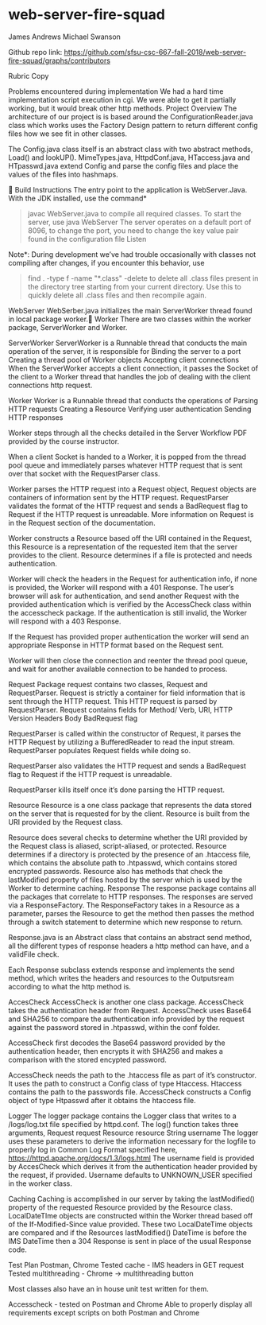 # web-server-fire-squad
James Andrews
Michael Swanson

Github repo link: https://github.com/sfsu-csc-667-fall-2018/web-server-fire-squad/graphs/contributors

Rubric Copy


Problems encountered during implementation
We had a hard time implementation script execution in cgi.  We were able to get it partially working, but it would break other http methods.
Project Overview
The architecture of our project is is based around the ConfigurationReader.java class which works uses the Factory Design pattern to return different config files how we see fit in other classes.

The Config.java class itself is an abstract class with two abstract methods, Load() and lookUP().  MimeTypes.java, HttpdConf.java, HTaccess.java and HTpasswd.java extend Config and parse the config files and place the values of the files into hashmaps.



Build Instructions
The entry point to the application is WebServer.Java.
With the JDK installed, use the command*
> javac WebServer.java
to compile all required classes. To start the server, use
> java WebServer
The server operates on a default port of 8096, to change the port, you need to change the key value pair found in the configuration file
Listen <PORT NUMBER>

Note*: During development we’ve had trouble occasionally with classes not compiling after changes, if you encounter this behavior, use
> find . -type f -name "*.class" -delete
to delete all .class files present in the directory tree starting from your current directory. Use this to quickly delete all .class files and then recompile again.

WebServer
WebSerber.java initializes the main ServerWorker thread found in local package worker.
Worker
There are two classes within the worker package, ServerWorker and Worker.

ServerWorker
	ServerWorker is a Runnable thread that conducts the main operation of the server, it is responsible for
Binding the server to a port
Creating a thread pool of Worker objects
Accepting client connections
When the ServerWorker accepts a client connection, it passes the Socket of the client to a Worker thread that handles the job of dealing with the client connections http request.

Worker
Worker is a Runnable thread that conducts the operations of
Parsing HTTP requests
Creating a Resource
Verifying user authentication
Sending HTTP responses

Worker steps through all the checks detailed in the Server Workflow PDF provided by the course instructor.

When a client Socket is handed to a Worker, it is popped from the thread pool queue and immediately parses whatever HTTP request that is sent over that socket with the RequestParser class.

Worker parses the HTTP request into a Request object, Request objects are containers of information sent by the HTTP request. RequestParser validates the format of the HTTP request and sends a BadRequest flag to Request if the HTTP request is unreadable. More information on Request is in the Request section of the documentation.

Worker constructs a Resource based off the URI contained in the Request, this Resource is a representation of the requested item that the server provides to the client. Resource determines if a file is protected and needs authentication. 

Worker will check the headers in the Request for authentication info, if none is provided, the Worker will respond with a 401 Response. The user’s browser will ask for authentication, and send another Request with the provided authentication which is verified by the AccessCheck class within the accesscheck package. If the authentication is still invalid, the Worker will respond with a 403 Response.

If the Request has provided proper authentication the worker will send an appropriate Response in HTTP format based on the Request sent.

Worker will then close the connection and reenter the thread pool queue, and wait for another available connection to be handed to process.

Request
Package request contains two classes, Request and RequestParser. Request is strictly a container for field information that is sent through the HTTP request. This HTTP request is parsed by RequestParser. Request contains fields for
Method/ Verb, URI, HTTP Version
Headers
Body
BadRequest flag

RequestParser is called within the constructor of Request, it parses the HTTP Request by utilizing a BufferedReader to read the input stream. RequestParser populates Request fields while doing so. 

RequestParser also validates the HTTP request and sends a BadRequest flag to Request if the HTTP request is unreadable.

RequestParser kills itself once it’s done parsing the HTTP request.

Resource
Resource is a one class package that represents the data stored on the server that is requested for by the client. Resource is built from the URI provided by the Request class.

Resource does several checks to determine whether the URI provided by the Request class is aliased, script-aliased, or protected. Resource determines if a directory is protected by the presence of an .htaccess file, which contains the absolute path to .htpasswd, which contains stored encrypted passwords. Resource also has methods that check the lastModified property of files hosted by the server which is used by the Worker to determine caching.
Response
The response package contains all the packages that correlate to HTTP responses.  The responses are served via a ResponseFactory.  The ResponseFactory takes in a Resource as a parameter,  parses the Resource to get the method then passes the method through a switch statement to determine which new response to return.

Response.java is an Abstract class that contains an abstract send method, all the different types of response headers a http method can have, and a validFile check.

Each Response subclass extends response and implements the send method, which writes the headers and resources to the Outputsream according to what the http method is.
 
AccesCheck
AccessCheck is another one class package. AccessCheck takes the authentication header from Request. AccessCheck uses Base64 and SHA256 to compare the authentication info provided by the request against the password stored in .htpasswd, within the conf folder.

AccessCheck first decodes the Base64 password provided by the authentication header, then encrypts it with SHA256 and makes a comparison with the stored encypted password.

AccessCheck needs the path to the .htaccess file as part of it’s constructor. It uses the path to construct a Config class of type Htaccess. Htaccess contains the path to the passwords file. AccessCheck constructs a Config object of type Htpasswd after it obtains the htaccess file.

Logger
The logger package contains the Logger class that writes to a /logs/log.txt file specified by httpd.conf. The log() function takes three arguments,
Request request
Resource resource
String username
The logger uses these parameters to derive the information necessary for the logfile to properly log in Common Log Format specified here,
https://httpd.apache.org/docs/1.3/logs.html
The username field is provided by AccesCheck which derives it from the authentication header provided by the request, if provided. Username defaults to UNKNOWN_USER specified in the worker class.

Caching
Caching is accomplished in our server by taking the lastModified() property of the requested Resource provided by the Resource class. LocalDateTIme objects are constructed within the Worker thread based off of the If-Modified-Since value provided.
These two LocalDateTime objects are compared and if the Resources lastModified() DateTime is before the IMS DateTime then a 304 Response is sent in place of the usual Response code.

Test Plan
Postman, Chrome
Tested cache - IMS headers in GET request
Tested multithreading - Chrome -> multithreading button

Most classes also have an in house unit test written for them.

Accesscheck - tested on Postman and Chrome
Able to properly display all requirements except scripts on both Postman and Chrome


